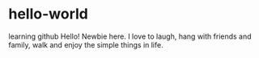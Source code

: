 # hello-world
learning github
Hello!
Newbie here. I love to laugh, hang with friends and family, walk and enjoy the simple things in life.
